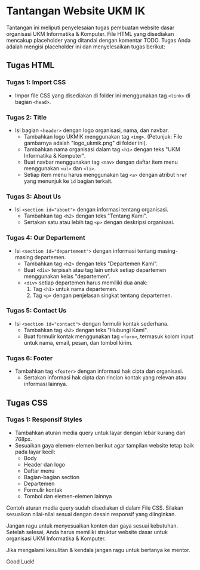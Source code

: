 # Tantangan Website UKM IK

Tantangan ini meliputi penyelesaian tugas pembuatan website dasar organisasi UKM Informatika & Komputer. File HTML yang disediakan mencakup placeholder yang ditandai dengan komentar TODO. Tugas Anda adalah mengisi placeholder ini dan menyelesaikan tugas berikut:

## Tugas HTML

### Tugas 1: Import CSS
- Impor file CSS yang disediakan di folder ini menggunakan tag `<link>` di bagian `<head>`.

### Tugas 2: Title
- Isi bagian `<header>` dengan logo organisasi, nama, dan navbar.
  - Tambahkan logo UKMIK menggunakan tag `<img>`. (Petunjuk: File gambarnya adalah "logo_ukmik.png" di folder ini).
  - Tambahkan nama organisasi dalam tag `<h1>` dengan teks "UKM Informatika & Komputer".
  - Buat navbar menggunakan tag `<nav>` dengan daftar item menu menggunakan `<ul>` dan `<li>`.
  - Setiap item menu harus menggunakan tag `<a>` dengan atribut `href` yang menunjuk ke `id` bagian terkait.

### Tugas 3: About Us
- Isi `<section id="about">` dengan informasi tentang organisasi.
  - Tambahkan tag `<h2>` dengan teks "Tentang Kami".
  - Sertakan satu atau lebih tag `<p>` dengan deskripsi organisasi.

### Tugas 4: Our Departement
- Isi `<section id="departement">` dengan informasi tentang masing-masing departemen.
  - Tambahkan tag `<h2>` dengan teks "Departemen Kami".
  - Buat `<div>` terpisah atau tag lain untuk setiap departemen menggunakan kelas "departemen".
  - `<div>` setiap departemen harus memiliki dua anak:
    1. Tag `<h1>` untuk nama departemen.
    2. Tag `<p>` dengan penjelasan singkat tentang departemen.

### Tugas 5: Contact Us
- Isi `<section id="contact">` dengan formulir kontak sederhana.
  - Tambahkan tag `<h2>` dengan teks "Hubungi Kami".
  - Buat formulir kontak menggunakan tag `<form>`, termasuk kolom input untuk nama, email, pesan, dan tombol kirim.

### Tugas 6: Footer
- Tambahkan tag `<footer>` dengan informasi hak cipta dan organisasi.
  - Sertakan informasi hak cipta dan rincian kontak yang relevan atau informasi lainnya.


## Tugas CSS

### Tugas 1: Responsif Styles
- Tambahkan aturan media query untuk layar dengan lebar kurang dari 768px.
- Sesuaikan gaya elemen-elemen berikut agar tampilan website tetap baik pada layar kecil:
  - Body
  - Header dan logo
  - Daftar menu
  - Bagian-bagian section
  - Departemen
  - Formulir kontak
  - Tombol dan elemen-elemen lainnya

Contoh aturan media query sudah disediakan di dalam File CSS. Silakan sesuaikan nilai-nilai sesuai dengan desain responsif yang diinginkan.


Jangan ragu untuk menyesuaikan konten dan gaya sesuai kebutuhan. Setelah selesai, Anda harus memiliki struktur website dasar untuk organisasi UKM Informatika & Komputer.

Jika mengalami kesulitan & kendala jangan ragu untuk bertanya ke mentor.

Good Luck!